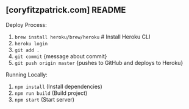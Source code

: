 ## [coryfitzpatrick.com] README

Deploy Process:

1. `brew install heroku/brew/heroku` # Install Heroku CLI
2. `heroku login`
3. `git add .`
4. `git commit` {message about commit}
5. `git push origin master` {pushes to GitHub and deploys to Heroku}

Running Locally:

1. `npm install` (Install dependencies)
2. `npm run build` (Build project)
3. `npm start` (Start server)